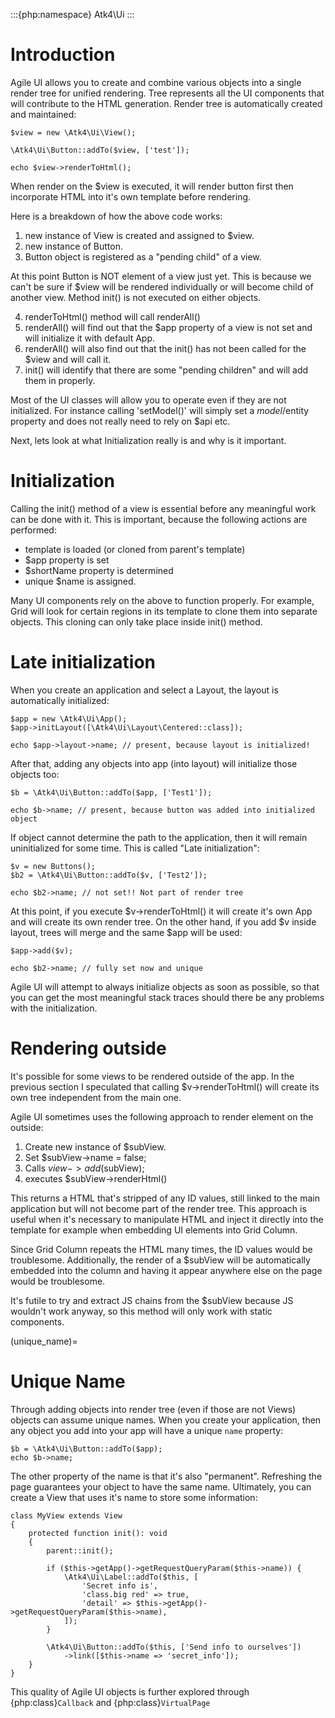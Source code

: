 :::{php:namespace} Atk4\Ui
:::

# Introduction

Agile UI allows you to create and combine various objects into a single render tree for unified rendering. Tree represents
all the UI components that will contribute to the HTML generation. Render tree is automatically created and maintained:

```
$view = new \Atk4\Ui\View();

\Atk4\Ui\Button::addTo($view, ['test']);

echo $view->renderToHtml();
```

When render on the $view is executed, it will render button first then incorporate HTML into it's own template before rendering.

Here is a breakdown of how the above code works:

1. new instance of View is created and assigned to $view.
2. new instance of Button.
3. Button object is registered as a "pending child" of a view.

At this point Button is NOT element of a view just yet. This is because we can't be sure if $view will be rendered individually
or will become child of another view. Method init() is not executed on either objects.

4. renderToHtml() method will call renderAll()
5. renderAll() will find out that the $app property of a view is not set and will initialize it with default App.
6. renderAll() will also find out that the init() has not been called for the $view and will call it.
7. init() will identify that there are some "pending children" and will add them in properly.

Most of the UI classes will allow you to operate even if they are not initialized. For instance calling 'setModel()' will
simply set a $model/$entity property and does not really need to rely on $api etc.

Next, lets look at what Initialization really is and why is it important.

# Initialization

Calling the init() method of a view is essential before any meaningful work can be done with it. This is important, because
the following actions are performed:

- template is loaded (or cloned from parent's template)
- $app property is set
- $shortName property is determined
- unique $name is assigned.

Many UI components rely on the above to function properly. For example, Grid will look for certain regions in its template
to clone them into separate objects. This cloning can only take place inside init() method.

# Late initialization

When you create an application and select a Layout, the layout is automatically initialized:

```
$app = new \Atk4\Ui\App();
$app->initLayout([\Atk4\Ui\Layout\Centered::class]);

echo $app->layout->name; // present, because layout is initialized!
```

After that, adding any objects into app (into layout) will initialize those objects too:

```
$b = \Atk4\Ui\Button::addTo($app, ['Test1']);

echo $b->name; // present, because button was added into initialized object
```

If object cannot determine the path to the application, then it will remain uninitialized for some time. This is called
"Late initialization":

```
$v = new Buttons();
$b2 = \Atk4\Ui\Button::addTo($v, ['Test2']);

echo $b2->name; // not set!! Not part of render tree
```

At this point, if you execute $v->renderToHtml() it will create it's own App and will create its own render tree. On the other
hand, if you add $v inside layout, trees will merge and the same $app will be used:

```
$app->add($v);

echo $b2->name; // fully set now and unique
```

Agile UI will attempt to always initialize objects as soon as possible, so that you can get the most meaningful stack traces
should there be any problems with the initialization.

# Rendering outside

It's possible for some views to be rendered outside of the app. In the previous section I speculated that calling $v->renderToHtml()
will create its own tree independent from the main one.

Agile UI sometimes uses the following approach to render element on the outside:

1. Create new instance of $subView.
2. Set $subView->name = false;
3. Calls $view->add($subView);
4. executes $subView->renderHtml()

This returns a HTML that's stripped of any ID values, still linked to the main application but will not become part of the
render tree. This approach is useful when it's necessary to manipulate HTML and inject it directly into the template for
example when embedding UI elements into Grid Column.

Since Grid Column repeats the HTML many times, the ID values would be troublesome. Additionally, the render of a $subView
will be automatically embedded into the column and having it appear anywhere else on the page would be troublesome.

It's futile to try and extract JS chains from the $subView because JS wouldn't work anyway, so this method will only work
with static components.

(unique_name)=

# Unique Name

Through adding objects into render tree (even if those are not Views) objects can assume unique names. When you create
your application, then any object you add into your app will have a unique `name` property:

```
$b = \Atk4\Ui\Button::addTo($app);
echo $b->name;
```

The other property of the name is that it's also "permanent". Refreshing the page guarantees your object to have the same
name. Ultimately, you can create a View that uses it's name to store some information:

```
class MyView extends View
{
    protected function init(): void
    {
        parent::init();

        if ($this->getApp()->getRequestQueryParam($this->name)) {
            \Atk4\Ui\Label::addTo($this, [
                'Secret info is',
                'class.big red' => true,
                'detail' => $this->getApp()->getRequestQueryParam($this->name),
            ]);
        }

        \Atk4\Ui\Button::addTo($this, ['Send info to ourselves'])
            ->link([$this->name => 'secret_info']);
    }
}
```

This quality of Agile UI objects is further explored through {php:class}`Callback` and {php:class}`VirtualPage`

